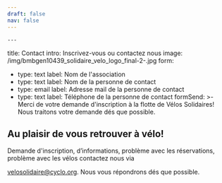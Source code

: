 ```yaml
---
draft: false
nav: false
---
```

    ---
title: Contact
intro: Inscrivez-vous ou contactez nous
image: /img/bmbgen10439_solidaire_velo_logo_final-2-.jpg
form:
  - type: text
    label: Nom de l'association
  - type: text
    label: Nom de la personne de contact
  - type: email
    label: Adresse mail de la personne de contact
  - type: text
    label: Téléphone de la personne de contact
formSend: >-
  Merci de votre demande d'inscription à la flotte de Vélos Solidaires! Nous
  traitons votre demande dés que possible.

  Au plaisir de vous retrouver à vélo!
---
Demande d'inscription, d’informations, problème avec les réservations, problème avec les vélos contactez nous via

velosolidaire@cyclo.org. Nous vous répondrons dés que possible.